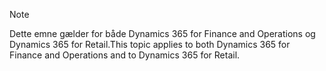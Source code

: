 > [!NOTE]
> <span data-ttu-id="eb2ca-101">Dette emne gælder for både Dynamics 365 for Finance and Operations og Dynamics 365 for Retail.</span><span class="sxs-lookup"><span data-stu-id="eb2ca-101">This topic applies to both Dynamics 365 for Finance and Operations and to Dynamics 365 for Retail.</span></span> 